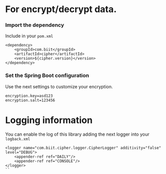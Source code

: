 # For encrypt/decrypt data.

### Import the dependency

Include in your `pom.xml`

```
<dependency>
    <groupId>com.biit</groupId>
    <artifactId>cipher</artifactId>
    <version>${cipher.version}</version>
</dependency>
```

### Set the Spring Boot configuration

Use the next settings to customize your encryption.

```
encryption.key=asd123
encryption.salt=123456
```

# Logging information
You can enable the log of this library adding the next logger into your `logback.xml`

```
<logger name="com.biit.cipher.logger.CipherLogger" additivity="false" level="DEBUG">
    <appender-ref ref="DAILY"/>
    <appender-ref ref="CONSOLE"/>
</logger>
``